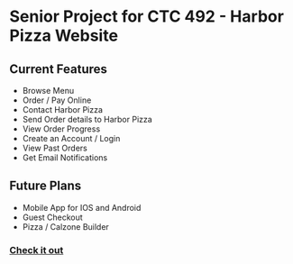 # Senior Project for CTC 492 - Harbor Pizza Website

## Current Features

- Browse Menu
- Order / Pay Online
- Contact Harbor Pizza
- Send Order details to Harbor Pizza
- View Order Progress
- Create an Account / Login
- View Past Orders
- Get Email Notifications

## Future Plans

- Mobile App for IOS and Android
- Guest Checkout
- Pizza / Calzone Builder

### [Check it out](https://www.harborpizza.app/)
